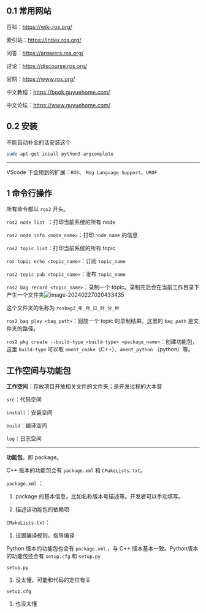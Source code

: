 ## 0.1 常用网站

百科：https://wiki.ros.org/

索引站：https://index.ros.org/

问答：https://answers.ros.org/

讨论：https://discourse.ros.org/

官网：https://www.ros.org/

中文教程：https://book.guyuehome.com/

中文论坛：https://www.guyuehome.com/

## 0.2 安装

不能自动补全的话安装这个

```bash
sudo apt-get insall python3-argcomplete  
```

---

VScode 下会用到的扩展：`ROS`、 `Msg Language Support`、`URDF`

## 1 命令行操作

所有命令都以 `ros2` 开头。

`ros2 node list `：打印当前系统的所有 node

`ros2 node info <node_name>`：打印 `node_name` 的信息

`ros2 topic list`：打印当前系统的所有 topic

`ros topic echo <topic_name>`：订阅 `topic_name`

`ros2 topic pub <topic_name>`：发布 `topic_name`

`ros2 bag record <topic_name>`：录制一个 topic。录制完后会在当前工作目录下产生一个文件夹![image-20240227020433435](C:\Users\lm\Desktop\ROS\images\image-20240227020433435.png)

这个文件夹的名称为 `rosbag2_年_月_日_时_分_秒`

`ros2 bag play <bag_path>`：回放一个 topic 的录制结果。这里的 `bag_path` 是文件夹的路径。

`ros2 pkg create --build-type <build-type> <package_name>`：创建功能包，这里 `build-type` 可以取 `ament_cmake`（C++）、`ament_python` （python）等。

## 工作空间与功能包

**工作空间**：存放项目开放相关文件的文件夹；是开发过程的大本营

`src`：代码空间

`install`：安装空间

`build`：编译空间

`log`：日志空间

---

**功能包**，即 package。

C++ 版本的功能包会有 `package.xml` 和 `CMakeLists.txt`。

`package.xml` ：

1. package 的基本信息，比如名称版本号描述等。开发者可以手动填写。

2. 描述该功能包的依赖项

 `CMakeLists.txt`：

1. 设置编译规则，指导编译

Python 版本的功能包也会有 `package.xml` ，与 C++ 版本基本一致。Python版本的功能包还会有 `setup.cfg` 和 `setup.py`

`setup.py`

1. 没太懂，可能和代码的定位有关

`setup.cfg`

1. 也没太懂

